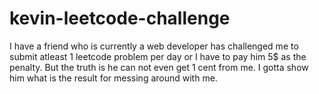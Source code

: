 # kevin-leetcode-challenge
I have a friend who is currently a web developer has challenged me to submit atleast 1 leetcode problem per day or I have to pay him 5$ as the penalty.
But the truth is he can not even get 1 cent from me. I gotta show him what is the result for messing around with me.

